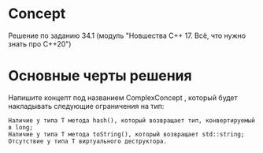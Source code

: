 # Concept
Решение по заданию 34.1 (модуль "Новшества C++ 17. Всё, что нужно знать про C++20")

# Основные черты решения 

Напишите концепт под названием ComplexConcept<T> , который будет накладывать следующие ограничения на тип:

	Наличие у типа T метода hash(), который возвращает тип, конвертируемый в long;
	Наличие у типа T метода toString(), который возвращает std::string;
	Отсутствие у типа T виртуального деструктора.
